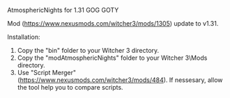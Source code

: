 AtmosphericNights for 1.31 GOG GOTY

Mod (https://www.nexusmods.com/witcher3/mods/1305) update to v1.31.

Installation:
1. Copy the "bin" folder to your Witcher 3 directory.
2. Copy the "modAtmosphericNights" folder to your Witcher 3\Mods directory.
3. Use "Script Merger" (https://www.nexusmods.com/witcher3/mods/484). If nessesary, allow the tool help you to compare scripts.
